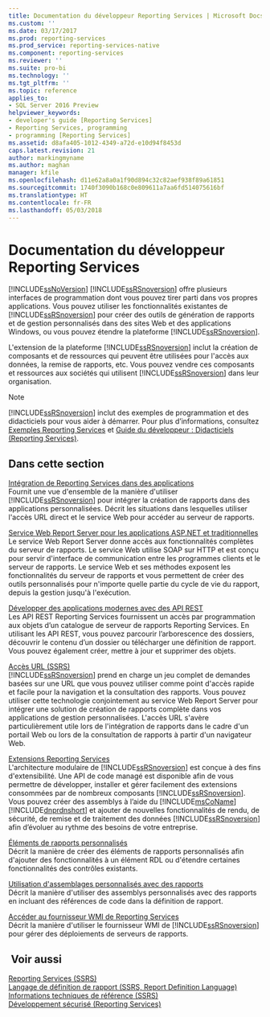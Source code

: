 ```yaml
---
title: Documentation du développeur Reporting Services | Microsoft Docs
ms.custom: ''
ms.date: 03/17/2017
ms.prod: reporting-services
ms.prod_service: reporting-services-native
ms.component: reporting-services
ms.reviewer: ''
ms.suite: pro-bi
ms.technology: ''
ms.tgt_pltfrm: ''
ms.topic: reference
applies_to:
- SQL Server 2016 Preview
helpviewer_keywords:
- developer's guide [Reporting Services]
- Reporting Services, programming
- programming [Reporting Services]
ms.assetid: d8afa405-1012-4349-a72d-e10d94f8453d
caps.latest.revision: 21
author: markingmyname
ms.author: maghan
manager: kfile
ms.openlocfilehash: d11e62a8a0a1f90d894c32c82aef938f89a61851
ms.sourcegitcommit: 1740f3090b168c0e809611a7aa6fd514075616bf
ms.translationtype: HT
ms.contentlocale: fr-FR
ms.lasthandoff: 05/03/2018
---
```

# <a name="reporting-services-developer-documentation"></a>Documentation du développeur Reporting Services
  [!INCLUDE[ssNoVersion](../includes/ssnoversion-md.md)] [!INCLUDE[ssRSnoversion](../includes/ssrsnoversion-md.md)] offre plusieurs interfaces de programmation dont vous pouvez tirer parti dans vos propres applications. Vous pouvez utiliser les fonctionnalités existantes de [!INCLUDE[ssRSnoversion](../includes/ssrsnoversion-md.md)] pour créer des outils de génération de rapports et de gestion personnalisés dans des sites Web et des applications Windows, ou vous pouvez étendre la plateforme [!INCLUDE[ssRSnoversion](../includes/ssrsnoversion-md.md)].  
  
 L'extension de la plateforme [!INCLUDE[ssRSnoversion](../includes/ssrsnoversion-md.md)] inclut la création de composants et de ressources qui peuvent être utilisées pour l'accès aux données, la remise de rapports, etc. Vous pouvez vendre ces composants et ressources aux sociétés qui utilisent [!INCLUDE[ssRSnoversion](../includes/ssrsnoversion-md.md)] dans leur organisation.  
  
> [!NOTE]  
>  [!INCLUDE[ssRSnoversion](../includes/ssrsnoversion-md.md)] inclut des exemples de programmation et des didacticiels pour vous aider à démarrer. Pour plus d’informations, consultez [Exemples Reporting Services](https://msdn.microsoft.com/library/ms160954\(v=sql.110\).aspx) et [Guide du développeur : Didacticiels (Reporting Services)](https://msdn.microsoft.com/library/aa337423\(v=sql.110\).aspx).  
  
## <a name="in-this-section"></a>Dans cette section  
 [Intégration de Reporting Services dans des applications](../reporting-services/application-integration/integrating-reporting-services-into-applications.md)  
 Fournit une vue d'ensemble de la manière d'utiliser [!INCLUDE[ssRSnoversion](../includes/ssrsnoversion-md.md)] pour intégrer la création de rapports dans des applications personnalisées. Décrit les situations dans lesquelles utiliser l'accès URL direct et le service Web pour accéder au serveur de rapports.  
  
 [Service Web Report Server pour les applications ASP.NET et traditionnelles](../reporting-services/report-server-web-service/report-server-web-service.md)  
 Le service Web Report Server donne accès aux fonctionnalités complètes du serveur de rapports. Le service Web utilise SOAP sur HTTP et est conçu pour servir d'interface de communication entre les programmes clients et le serveur de rapports. Le service Web et ses méthodes exposent les fonctionnalités du serveur de rapports et vous permettent de créer des outils personnalisés pour n'importe quelle partie du cycle de vie du rapport, depuis la gestion jusqu'à l'exécution.  
 
 [Développer des applications modernes avec des API REST](developer/rest-api.md)</br>
 Les API REST Reporting Services fournissent un accès par programmation aux objets d’un catalogue de serveur de rapports Reporting Services. En utilisant les API REST, vous pouvez parcourir l’arborescence des dossiers, découvrir le contenu d’un dossier ou télécharger une définition de rapport. Vous pouvez également créer, mettre à jour et supprimer des objets.

 [Accès URL &#40;SSRS&#41;](../reporting-services/url-access-ssrs.md)  
 [!INCLUDE[ssRSnoversion](../includes/ssrsnoversion-md.md)] prend en charge un jeu complet de demandes basées sur une URL que vous pouvez utiliser comme point d'accès rapide et facile pour la navigation et la consultation des rapports. Vous pouvez utiliser cette technologie conjointement au service Web Report Server pour intégrer une solution de création de rapports complète dans vos applications de gestion personnalisées. L'accès URL s'avère particulièrement utile lors de l'intégration de rapports dans le cadre d'un portail Web ou lors de la consultation de rapports à partir d'un navigateur Web.  
  
 [Extensions Reporting Services](../reporting-services/extensions/reporting-services-extensions.md)  
 L'architecture modulaire de [!INCLUDE[ssRSnoversion](../includes/ssrsnoversion-md.md)] est conçue à des fins d'extensibilité. Une API de code managé est disponible afin de vous permettre de développer, installer et gérer facilement des extensions consommées par de nombreux composants [!INCLUDE[ssRSnoversion](../includes/ssrsnoversion-md.md)]. Vous pouvez créer des assemblys à l’aide du [!INCLUDE[msCoName](../includes/msconame-md.md)] [!INCLUDE[dnprdnshort](../includes/dnprdnshort-md.md)] et ajouter de nouvelles fonctionnalités de rendu, de sécurité, de remise et de traitement des données [!INCLUDE[ssRSnoversion](../includes/ssrsnoversion-md.md)] afin d’évoluer au rythme des besoins de votre entreprise.  
  
 [Éléments de rapports personnalisés](../reporting-services/custom-report-items/custom-report-items.md)  
 Décrit la manière de créer des éléments de rapports personnalisés afin d'ajouter des fonctionnalités à un élément RDL ou d'étendre certaines fonctionnalités des contrôles existants.  
  
 [Utilisation d'assemblages personnalisés avec des rapports](../reporting-services/custom-assemblies/using-custom-assemblies-with-reports.md)  
 Décrit la manière d'utiliser des assemblys personnalisés avec des rapports en incluant des références de code dans la définition de rapport.  
  
 [Accéder au fournisseur WMI de Reporting Services](../reporting-services/tools/access-the-reporting-services-wmi-provider.md)  
 Décrit la manière d'utiliser le fournisseur WMI de [!INCLUDE[ssRSnoversion](../includes/ssrsnoversion-md.md)] pour gérer des déploiements de serveurs de rapports.  
  
## <a name="see-also"></a> Voir aussi  
 [Reporting Services &#40;SSRS&#41;](../reporting-services/create-deploy-and-manage-mobile-and-paginated-reports.md)   
 [Langage de définition de rapport &#40;SSRS, Report Definition Language&#41;](../reporting-services/reports/report-definition-language-ssrs.md)   
 [Informations techniques de référence &#40;SSRS&#41;](../reporting-services/technical-reference-ssrs.md)   
 [Développement sécurisé &#40;Reporting Services&#41;](../reporting-services/extensions/secure-development/secure-development-reporting-services.md)  
  
  
